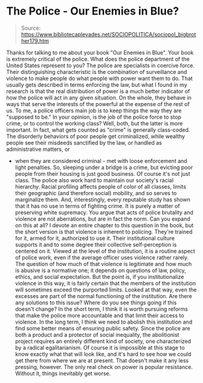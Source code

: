 # The Police - Our Enemies in Blue?

> Source: https://www.bibliotecapleyades.net/SOCIOPOLITICA/sociopol_bigbrother179.htm

Thanks for talking to me about your book
"Our Enemies in Blue". Your book is extremely critical of the
police. What does the police department of the United States
represent to you?
The police are specialists in coercive force.
Their distinguishing characteristic
is the combination of surveillance and violence to make people
do what people with power want them to do.
That usually gets described in terms
enforcing the law, but what I found in my research is that the
real distribution of power is a much better indicator of how the
police will act in any given situation.
On the whole, they behave in ways
that serve the interests of the powerful at the expense of the
rest of us.
To me, a police officers main job is to
keep things the way they are "supposed to be." In your opinion,
is the job of the police force to stop crime, or to control the
working class?
Well, both, but the latter is more important. In fact, what gets
counted as "crime" is generally class-coded.
The disorderly behaviors of poor
people get criminalized, while wealthy people see their misdeeds
sanctified by the law, or handled as administrative matters, or
- when they are considered criminal - met with loose enforcement
and light penalties.
So, sleeping under a bridge is a
crime, but evicting poor people from their housing is just good
business.
Of course it's not just class. The police also work hard to
maintain our society's racial hierarchy. Racial profiling
affects people of color of all classes, limits their geographic
(and therefore social) mobility, and so serves to marginalize
them.
And, interestingly, every reputable
study has shown that it has no use in terms of fighting crime.
It is purely a matter of preserving
white supremacy.
You argue that acts of police
brutality and violence are not aberrations, but are in fact the
norm. Can you expand on this at all?
I devote an entire chapter to this question in the book, but the
short version is that violence is inherent to policing.
They're trained for it, armed for
it, authorized to use it. Their institutional culture supports
it and to some degree their collective self-perception is
centered on it.
Viewed at the level of the
institution, it is a routine aspect of police work, even if the
average officer uses violence rather rarely.
The question of how much of that
violence is legitimate and how much is abusive is a normative
one; it depends on questions of law, policy, ethics, and social
expectation.
But the point is, if you
institutionalize violence in this way, it is fairly certain that
the members of the institution will sometimes exceed the
purported limits.
Looked at that way, even the
excesses are part of the normal functioning of the institution.
Are there any solutions to this
issue? Where do you see things going if this doesn't change?
In the short term, I think it is worth pursuing reforms that
make the police more accountable and that limit their access to
violence. In the long term, I think we need to abolish this
institution and find some better means of ensuring public
safety.
Since the police are both a product
and a protector of social inequality, the abolitionist project
requires an entirely different kind of society, one
characterized by a radical egalitarianism.
Of course it is impossible at this
stage to know exactly what that will look like, and it's hard to
see how we could get there from where we are at present. That
doesn't make it any less pressing, however.
The only real check on power is
popular resistance.
Without it, things inevitably get
worse.
